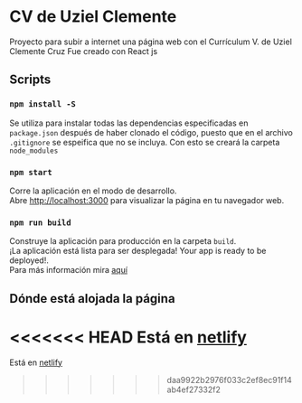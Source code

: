 # CV de Uziel Clemente

Proyecto para subir a internet una página web con el Currículum V. de Uziel Clemente Cruz
Fue creado con React js

## Scripts

### `npm install -S`
Se utiliza para instalar todas las dependencias especificadas en `package.json` después de haber clonado el código, puesto que en el archivo `.gitignore` se espeifica que no se incluya. Con esto se creará la carpeta `node_modules`

### `npm start`
Corre la aplicación en el modo de desarrollo.\
Abre [http://localhost:3000](http://localhost:3000) para visualizar la página en tu navegador web.

### `npm run build`
Construye la aplicación para producción en la carpeta `build`.\
¡La aplicación está lista para ser desplegada!
Your app is ready to be deployed!.\
Para más información mira [aquí](https://facebook.github.io/create-react-app/docs/deployment)

## Dónde está alojada la página
<<<<<<< HEAD
Está en [netlify](https://www.netlify.com/)
=======
Está en [netlify](https://www.netlify.com/)
>>>>>>> daa9922b2976f033c2ef8ec91f14ab4ef27332f2
